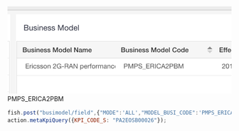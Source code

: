 
![](assets/markdown-img-paste-20180829091934836.png)
PMPS_ERICA2PBM


```` javascript
fish.post("busimodel/field",{"MODE":'ALL',"MODEL_BUSI_CODE":'PMPS_ERICA2PBM'});
action.metaKpiQuery({KPI_CODE_S: "PA2EOSB00026"});

